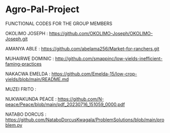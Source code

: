 # Agro-Pal-Project
FUNCTIONAL CODES FOR THE GROUP MEMBERS

OKOLIMO JOSEPH : https://github.com/OKOLIMO-Joseph/OKOLIMO-Joseph.git

AMANYA ABLE : https://github.com/abelama256/Market-for-ranchers.git

MUHAIRWE DOMINIC : http://github.com/smappinc/low-yields-inefficient-faming-practices

NAKACWA EMELDA : https://github.com/Emelda-15/low-crop-yields/blob/main/README.md

MUZEI FRITO : 

NUKWAKUNDA PEACE : https://github.com/N-peace/Peace/blob/main/pdf_20230716_151059_0000.pdf

NATABO DORCUS : https://github.com/NataboDorcusKwagala/ProblemSolutions/blob/main/problem.py
